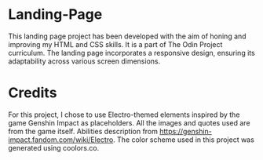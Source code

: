 # Landing-Page
This landing page project has been developed with the aim of honing and improving my HTML and CSS skills. It is a part of The Odin Project curriculum. The landing page incorporates a responsive design, ensuring its adaptability across various screen dimensions. 

# Credits
For this project, I chose to use Electro-themed elements inspired by the game Genshin Impact as placeholders. All the images and quotes used are from the game itself. Abilities description from https://genshin-impact.fandom.com/wiki/Electro. The color scheme used in this project was generated using coolors.co.
